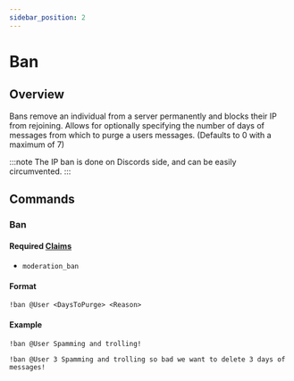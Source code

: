 ```yaml
---
sidebar_position: 2
---
```

# Ban

## Overview
Bans remove an individual from a server permanently and blocks their IP from rejoining. Allows for optionally specifying the number of days of messages from which to purge a users messages. (Defaults to 0 with a maximum of 7)

:::note
The IP ban is done on Discords side, and can be easily circumvented.
:::

## Commands

### Ban

#### Required [Claims](../Claims.md)
* `moderation_ban`

#### Format
```
!ban @User <DaysToPurge> <Reason>
```

#### Example
```
!ban @User Spamming and trolling!

!ban @User 3 Spamming and trolling so bad we want to delete 3 days of messages!
```